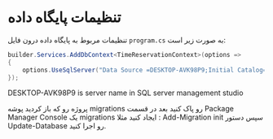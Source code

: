 # تنظیمات پایگاه داده

تنظیمات مربوط به پایگاه داده درون فایل `program.cs` به صورت زیر است:

```csharp
builder.Services.AddDbContext<TimeReservationContext>(options =>
{
    options.UseSqlServer("Data Source =DESKTOP-AVK98P9;Initial Catalog=TimeReservationDB;Integrated Security=true;Trust Server Certificate=true");
});
```

DESKTOP-AVK98P9 is server name in SQL server management studio

پروژه رو که باز کردید پوشه migrations رو پاک کنید بعد در قسمت Package Manager Console یک migrations ایجاد کنید 
مثلا : Add-Migration init
سپس دستور Update-Database رو اجرا کنید.
